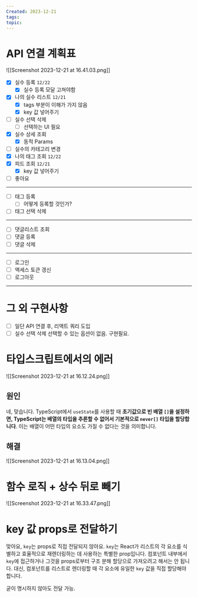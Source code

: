 ```yaml
---
Created: 2023-12-21
tags: 
topic:
---
```


# API 연결 계획표
![[Screenshot 2023-12-21 at 16.41.03.png]]
- [x] 실수 등록 `12/22`
	- [x] 실수 등록 모달 고쳐야함
- [x] 나의 실수 리스트 `12/21`
	- [x] tags 부분이 이해가 가지 않음
	- [x] key 값 넣어주기 
- [ ] 실수 선택 삭제 
	- [ ] 선택하는 UI 필요
- [x] 실수 상세 조회 
	- [x] 동적 Params
- [ ] 실수의 카테고리 변경
- [x] 나의 태그 조회  `12/22`
- [x] 피드 조회 `12/21`
	- [x] key 값 넣어주기
- [ ] 좋아요
----
- [ ] 태그 등록
	- [ ] 어떻게 등록할 것인가?
- [ ] 태그 선택 삭제
----
- [ ] 댓글리스트 조회
- [ ] 댓글 등록
- [ ] 댓글 삭제
-----
- [ ] 로그인 
- [ ] 액세스 토큰 갱신
- [ ] 로그아웃
----
# 그 외 구현사항
- [ ] 일단 API 연결 후, 리액트 쿼리 도입
- [ ] 실수 선택 삭제 선택할 수 있는 옵션이 없음. 구현필요.

# 타입스크립트에서의 에러
![[Screenshot 2023-12-21 at 16.12.24.png]]
## 원인 
네, 맞습니다. TypeScript에서 `useState`를 사용할 때 **초기값으로 빈 배열 `[]`을 설정하면, TypeScript는 배열의 타입을 추론할 수 없어서 기본적으로 `never[]` 타입을 할당합니다**. 이는 배열이 어떤 타입의 요소도 가질 수 없다는 것을 의미합니다.
## 해결
![[Screenshot 2023-12-21 at 16.13.04.png]]
# 함수 로직 + 상수 뒤로 빼기
![[Screenshot 2023-12-21 at 16.33.47.png]]
# key 값 props로 전달하기
맞아요, `key`는 props로 직접 전달되지 않아요. `key`는 React가 리스트의 각 요소를 식별하고 효율적으로 재렌더링하는 데 사용하는 특별한 prop입니다. 컴포넌트 내부에서 `key`에 접근하거나 그것을 props로부터 구조 분해 할당으로 가져오려고 해서는 안 됩니다. 대신, 컴포넌트를 리스트로 렌더링할 때 각 요소에 유일한 `key` 값을 직접 할당해야 합니다.

굳이 명시하지 않아도 전달 가능.